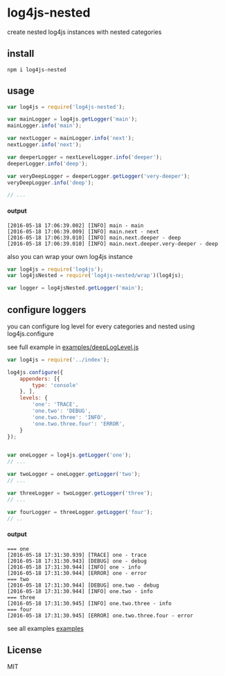 # log4js-nested

create nested log4js instances with nested categories

## install

```
npm i log4js-nested
```


## usage

```js
var log4js = require('log4js-nested');

var mainLogger = log4js.getLogger('main');
mainLogger.info('main');

var nextLogger = mainLogger.info('next');
nextLogger.info('next');

var deeperLogger = nextLevelLogger.info('deeper');
deeperLogger.info('deep');

var veryDeepLogger = deeperLogger.getLogger('very-deeper');
veryDeepLogger.info('deep');

// ...
```

#### output
```
[2016-05-18 17:06:39.002] [INFO] main - main
[2016-05-18 17:06:39.009] [INFO] main.next - next
[2016-05-18 17:06:39.010] [INFO] main.next.deeper - deep
[2016-05-18 17:06:39.010] [INFO] main.next.deeper.very-deeper - deep
```

also you can wrap your own log4js instance

```js
var log4js = require('log4js');
var log4jsNested = require('log4js-nested/wrap')(log4js);

var logger = log4jsNested.getLogger('main');
```

## configure loggers

you can configure log level for every categories and nested using log4js.configure

see full example in [examples/deepLogLevel.js](examples/deepLogLevel.js)

```js
var log4js = require('../index');

log4js.configure({
    appenders: [{
        type: 'console'
    }, ],
    levels: {
        'one': 'TRACE',
        'one.two': 'DEBUG',
        'one.two.three': 'INFO',
        'one.two.three.four': 'ERROR',
    }
});


var oneLogger = log4js.getLogger('one');
// ...

var twoLogger = oneLogger.getLogger('two');
// ...

var threeLogger = twoLogger.getLogger('three');
// ...

var fourLogger = threeLogger.getLogger('four');
// ..

```

#### output

```
=== one
[2016-05-18 17:31:30.939] [TRACE] one - trace
[2016-05-18 17:31:30.943] [DEBUG] one - debug
[2016-05-18 17:31:30.944] [INFO] one - info
[2016-05-18 17:31:30.944] [ERROR] one - error
=== two
[2016-05-18 17:31:30.944] [DEBUG] one.two - debug
[2016-05-18 17:31:30.944] [INFO] one.two - info
=== three
[2016-05-18 17:31:30.945] [INFO] one.two.three - info
=== four
[2016-05-18 17:31:30.945] [ERROR] one.two.three.four - error
```

see all examples [examples](examples)


## License

MIT